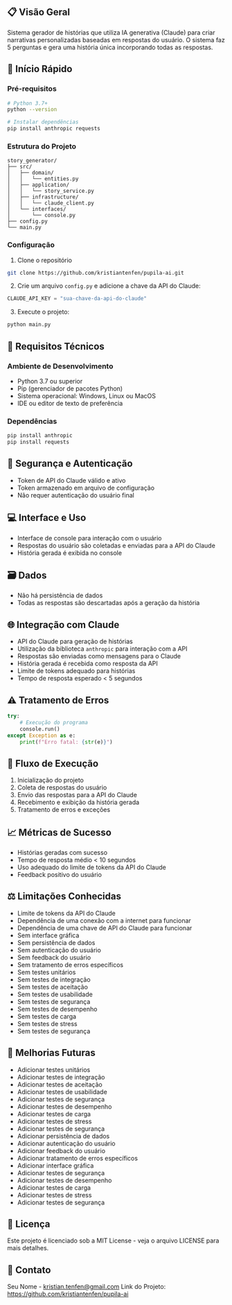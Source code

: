 ## 📋 Visão Geral

Sistema gerador de histórias que utiliza IA generativa (Claude) para criar narrativas personalizadas baseadas em respostas do usuário. O sistema faz 5 perguntas e gera uma história única incorporando todas as respostas.

## 🚀 Início Rápido

### Pré-requisitos

```bash
# Python 3.7+
python --version

# Instalar dependências
pip install anthropic requests
```

### Estrutura do Projeto

```
story_generator/
├── src/
│   ├── domain/
│   │   └── entities.py
│   ├── application/
│   │   └── story_service.py
│   ├── infrastructure/
│   │   └── claude_client.py
│   └── interfaces/
│       └── console.py
├── config.py
└── main.py
```

### Configuração

1. Clone o repositório

```bash
git clone https://github.com/kristiantenfen/pupila-ai.git
```

2. Crie um arquivo `config.py` e adicione a chave da API do Claude:

```python
CLAUDE_API_KEY = "sua-chave-da-api-do-claude"
```

3. Execute o projeto:

```bash
python main.py
```

## 🔧 Requisitos Técnicos

### Ambiente de Desenvolvimento

- Python 3.7 ou superior
- Pip (gerenciador de pacotes Python)
- Sistema operacional: Windows, Linux ou MacOS
- IDE ou editor de texto de preferência

### Dependências

```bash
pip install anthropic
pip install requests
```

## 🔐 Segurança e Autenticação

- Token de API do Claude válido e ativo
- Token armazenado em arquivo de configuração
- Não requer autenticação do usuário final

## 💻 Interface e Uso

- Interface de console para interação com o usuário
- Respostas do usuário são coletadas e enviadas para a API do Claude
- História gerada é exibida no console

## 🗃️ Dados

- Não há persistência de dados
- Todas as respostas são descartadas após a geração da história

## 🌐 Integração com Claude

- API do Claude para geração de histórias
- Utilização da biblioteca `anthropic` para interação com a API
- Respostas são enviadas como mensagens para o Claude
- História gerada é recebida como resposta da API
- Limite de tokens adequado para histórias
- Tempo de resposta esperado < 5 segundos

## ⚠️ Tratamento de Erros

```python
try:
    # Execução do programa
    console.run()
except Exception as e:
    print(f"Erro fatal: {str(e)}")
```

## 🔄 Fluxo de Execução

1. Inicialização do projeto
2. Coleta de respostas do usuário
3. Envio das respostas para a API do Claude
4. Recebimento e exibição da história gerada
5. Tratamento de erros e exceções

## 📈 Métricas de Sucesso

- Histórias geradas com sucesso
- Tempo de resposta médio < 10 segundos
- Uso adequado do limite de tokens da API do Claude
- Feedback positivo do usuário

## ⚖️ Limitações Conhecidas

- Limite de tokens da API do Claude
- Dependência de uma conexão com a internet para funcionar
- Dependência de uma chave de API do Claude para funcionar
- Sem interface gráfica
- Sem persistência de dados
- Sem autenticação do usuário
- Sem feedback do usuário
- Sem tratamento de erros específicos
- Sem testes unitários
- Sem testes de integração
- Sem testes de aceitação
- Sem testes de usabilidade
- Sem testes de segurança
- Sem testes de desempenho
- Sem testes de carga
- Sem testes de stress
- Sem testes de segurança

## 🚀 Melhorias Futuras

- Adicionar testes unitários
- Adicionar testes de integração
- Adicionar testes de aceitação
- Adicionar testes de usabilidade
- Adicionar testes de segurança
- Adicionar testes de desempenho
- Adicionar testes de carga
- Adicionar testes de stress
- Adicionar testes de segurança
- Adicionar persistência de dados
- Adicionar autenticação do usuário
- Adicionar feedback do usuário
- Adicionar tratamento de erros específicos
- Adicionar interface gráfica
- Adicionar testes de segurança
- Adicionar testes de desempenho
- Adicionar testes de carga
- Adicionar testes de stress
- Adicionar testes de segurança

## 📝 Licença

Este projeto é licenciado sob a MIT License - veja o arquivo LICENSE para mais detalhes.

## 📧 Contato

Seu Nome - kristian.tenfen@gmail.com
Link do Projeto: https://github.com/kristiantenfen/pupila-ai
